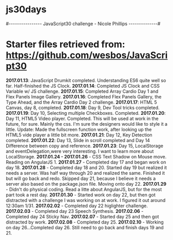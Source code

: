 # js30days
#---------------- JavaScript30 challenge - Nicole Phillips --------------#
# Starter files retrieved from: https://github.com/wesbos/JavaScript30
**2017.01.13**: JavaScript Drumkit completed. Understanding ES6 quite well so far. Half-finished the JS Clock.
**2017.01.14**: Completed JS Clock and CSS Variable w/ JS challenge.
**2017.01.15**: Completed Array Cardio Day 1 and Flex Panels Image Gallery.
**2017.01.16**: Completed Flex Panels Gallery, the Type Ahead, and the Array Cardio Day 2 challenge.
**2017.01.17**: HTML 5 Canvas, day 8, completed.
**2017.01.18**: Day 9, Dev Tool tricks completed.
**2017.01.19**: Day 10, Selecting multiple Checkboxes. Completed.
**2017.01.20**: Day 11, HTML5 Video player. Completed. This will be used at work in the future, for sure. Mainly the css. I'm sure the designers would like to style it a little. Update: Made the fullscreen function work, after looking up the HTML5 vide player a little bit more.
**2017.01.21**: Day 12, Key Detection completed.
**2017.01.22**: Day 13, Slide in scroll completed and Day 14 Difference between copy and reference.
**2017.01.23**: Day 15, LocalStorage and eventDelegation,were very interesting. I want to learn more about LocalStorage.
**2017.01.24 - 2017.01.26** - CSS Text Shadow on Mouse move. Reading on AngularJS 1.
**2017.01.27** - Completed day 17 and began work on day 18.
**2017.01.28** - Completed day 18 and 20. Started day 19 but realized it needs a server. Was half way through 20 and realized the same. Finished it but will go back and redo. Skipped day 21, because I believe it needs a server also based on the package.json file. Moving onto day 22.
**2017.01.29** - Didn't do physical coding. Read a litte about AngularJS, but for the most part took a rest day.
**2017.01.30** - Started work on day 22, but then got distracted with a challenge I was working on at work. I figured it out around 12:30am 1/31.
**2017.02.02** - Completed day 22 higlighter challenge.
**2017.02.03** - Completed day 23 Speech Synthesis.
**2017.02.06** - Completed day 24 Sticky Nav.
**2017.02.07** - Started day 25 and then got distracted by work.
**2017.02.08** - Completed day 25.
**2017.02.10** - Working on day 26...Completed day 26. Still need to go back and finish days 19 and 21.